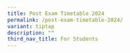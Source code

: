 ```yaml
---
title: Post Exam Timetable 2024
permalink: /post-exam-timetable-2024/
variant: tiptap
description: ""
third_nav_title: For Students
---
```

